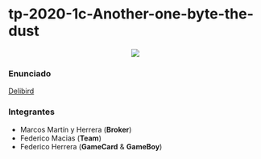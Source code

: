 # tp-2020-1c-Another-one-byte-the-dust

<p align="center">
  <img src="https://user-images.githubusercontent.com/38147472/105395480-8750b900-5bfd-11eb-8564-8db82e262b3e.png" />
</p>

### Enunciado
[Delibird](https://docs.google.com/document/d/1be91Gn93O2Vp8frZoV1i5CmtOG0scE1PS8dMHsCP314/edit#)

### Integrantes
* Marcos Martín y Herrera (**Broker**)
* Federico Macias (**Team**)
* Federico Herrera (**GameCard** & **GameBoy**)
